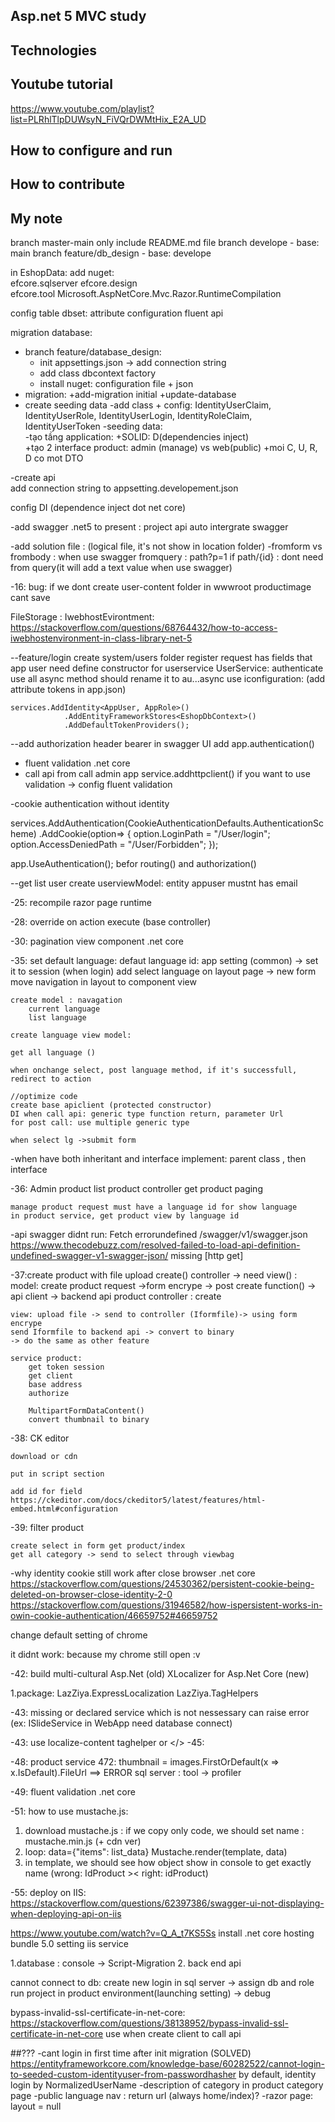 ## Asp.net 5 MVC study 
## Technologies
## Youtube tutorial
https://www.youtube.com/playlist?list=PLRhlTlpDUWsyN_FiVQrDWMtHix_E2A_UD
## How to configure and run
## How to contribute
## My note 
branch master-main only include README.md file 
branch develope - base: main 
branch feature/db_design - base: develope 

in EshopData: add nuget:  
	efcore.sqlserver 
	efcore.design  
	efcore.tool 
	Microsoft.AspNetCore.Mvc.Razor.RuntimeCompilation

config table dbset: 
	attribute configuration 
	fluent api 

migration database: 
- branch feature/database_design: 
	+ init appsettings.json -> add connection string 
	+ add class dbcontext factory 
	+ install nuget: configuration file + json 
- migration: 
	+add-migration initial 
	+update-database 
- create seeding data 
-add class + config: IdentityUserClaim, IdentityUserRole, IdentityUserLogin, IdentityRoleClaim, IdentityUserToken 
-seeding data:  
-tạo tầng application: 
	+SOLID: D(dependencies inject)  
	+tạo 2 interface product: admin (manage) vs web(public) 
	+moi C, U, R, D co mot DTO 
	
	
-create api  
add connection string to appsetting.developement.json 

config DI (dependence inject dot net core)

-add swagger
.net5 to present : project api auto intergrate swagger

-add solution file : (logical file, it's not show in location folder)
-fromform vs frombody : when use swagger 
fromquery : path?p=1
if path/{id} : dont need from query(it will add a text value when
use swagger)

-16: 
bug: if we dont create user-content folder in wwwroot
productimage cant save 

FileStorage : IwebhostEvirontment:  
https://stackoverflow.com/questions/68764432/how-to-access-iwebhostenvironment-in-class-library-net-5

--feature/login
create system/users folder
register request has fields that app user need
define constructor for userservice 
UserService: authenticate use all async method
	should rename it to au...async
	use iconfiguration: (add attribute tokens in app.json)
	
	services.AddIdentity<AppUser, AppRole>()
                .AddEntityFrameworkStores<EshopDbContext>()
                .AddDefaultTokenProviders();
--add authorization header bearer in swagger UI
	add app.authentication() 
	
- fluent validation .net core
- call api from call admin app
	service.addhttpclient()
	if you want to use validation -> config fluent validation 
	
-cookie authentication without identity

services.AddAuthentication(CookieAuthenticationDefaults.AuthenticationScheme)
                .AddCookie(option=>
                {
                    option.LoginPath = "/User/login";
                    option.AccessDeniedPath = "/User/Forbidden";
                });
				
app.UseAuthentication(); befor routing() and authorization()

--get list user 
create userviewModel: entity appuser mustnt has email

-25: recompile razor page runtime

-28: override on action execute (base controller)

-30: pagination view component .net core

-35: set default language:
	defaut language id: app setting (common) -> set it to session (when login)
	add select language on layout page -> new form
	move navigation in layout to component view 
	
	create model : navagation
		current language
		list language
		
	create language view model: 
		
	get all language ()
	
	when onchange select, post language method, if it's successfull, redirect to action
	
	//optimize code
	create base apiclient (protected constructor)
	DI when call api: generic type function return, parameter Url
	for post call: use multiple generic type
	
	when select lg ->submit form
-when have both inheritant and interface implement: parent class , then interface

-36: Admin product list
	product controller
	get product paging
	
	manage product request must have a language id for show language
	in product service, get product view by language id
	
-api swagger didnt run: Fetch errorundefined /swagger/v1/swagger.json
https://www.thecodebuzz.com/resolved-failed-to-load-api-definition-undefined-swagger-v1-swagger-json/
	missing [http get]
	
-37:create product with file upload
	create() controller
	-> need view() : model: create product request
	->form encrype
	-> post create function()
	-> api client
	-> backend api product controller : create

	view: upload file -> send to controller (Iformfile)-> using form encrype
	send Iformfile to backend api -> convert to binary 
	-> do the same as other feature

	service product:
		get token session
		get client
		base address
		authorize
		
		MultipartFormDataContent()
		convert thumbnail to binary
	
-38: CK editor

	download or cdn 
	
	put in script section
	
	add id for field
	https://ckeditor.com/docs/ckeditor5/latest/features/html-embed.html#configuration

-39: filter product 

	create select in form get product/index
	get all category -> send to select through viewbag
	
	
-why identity cookie still work after close browser .net core
https://stackoverflow.com/questions/24530362/persistent-cookie-being-deleted-on-browser-close-identity-2-0
https://stackoverflow.com/questions/31946582/how-ispersistent-works-in-owin-cookie-authentication/46659752#46659752

change default setting of chrome 

it didnt work: because my chrome still open :v 

-42:
build multi-cultural Asp.Net (old) 
XLocalizer for Asp.Net Core (new) 

1.package: LazZiya.ExpressLocalization 
			LazZiya.TagHelpers
			

-43:
missing or declared service which is not nessessary can raise error (ex: ISlideService in WebApp need database connect)

-43:
use localize-content taghelper or <localize></>
-45: 

-48: 
	product service 472: thumbnail = images.FirstOrDefault(x => x.IsDefault).FileUrl ==> ERROR
sql server : tool -> profiler

-49: fluent validation .net core

-51: 
how to use mustache.js: 
1. download mustache.js : if we copy only code, we should set name : mustache.min.js (+ cdn ver)
2. loop: data={"items": list_data} 
	Mustache.render(template, data)
3. in template, we should see how object show in console to get exactly name (wrong: IdProduct >< right: idProduct)

-55: 
deploy on IIS:
https://stackoverflow.com/questions/62397386/swagger-ui-not-displaying-when-deploying-api-on-iis 
 
https://www.youtube.com/watch?v=Q_A_t7KS5Ss 
install .net core hosting bundle 5.0 
setting iis service

1.database : console -> Script-Migration
2. back end api

cannot connect to db: create new login in sql server -> assign db and role  
run project in product environment(launching setting) -> debug 

bypass-invalid-ssl-certificate-in-net-core: 
https://stackoverflow.com/questions/38138952/bypass-invalid-ssl-certificate-in-net-core
use when create client to call api 


##???
-cant login in first time after init migration (SOLVED) 
	https://entityframeworkcore.com/knowledge-base/60282522/cannot-login-to-seeded-custom-identityuser-from-passwordhasher 
	by default, identity login by NormalizedUserName 
-description of category in product category page
-public language nav : return url (always home/index)?
-razor page: layout = null